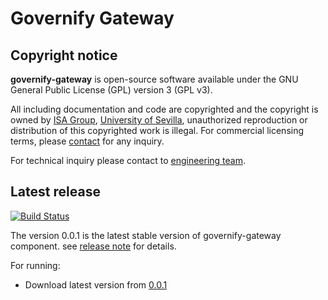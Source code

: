 # Governify Gateway
## Copyright notice

**governify-gateway** is open-source software available under the GNU General Public License (GPL) version 3 (GPL v3).

All including documentation and code are copyrighted and the copyright is owned by [ISA Group](http://www.isa.us.es), 
[University of Sevilla](http://www.us.es), unauthorized reproduction or distribution of this copyrighted work is illegal.
For commercial licensing terms, please [contact](./extra/contact.md) for any inquiry.

For technical inquiry please contact to [engineering team](./extra/about.md).

## Latest release

[![Build Status](https://travis-ci.org/isa-group/governify-gateway.svg?branch=master)](https://travis-ci.org/http://github.com/isa-group/governify-gateway)

The version 0.0.1 is the latest stable version of governify-gateway component.
see [release note](http://github.com/isa-group/governify-gateway/releases/tag/0.0.1) for details.

For running:

- Download latest version from [0.0.1](http://github.com/isa-group/governify-gateway/releases/tag/0.0.1)
